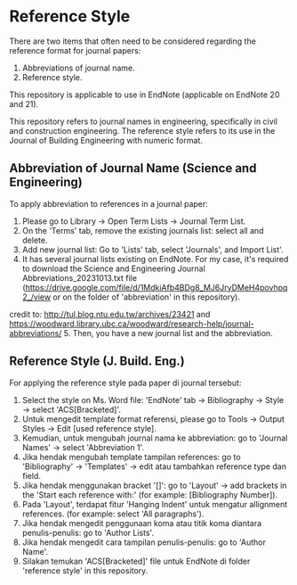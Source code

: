 # Reference Style
There are two items that often need to be considered regarding the reference format for journal papers:
  1. Abbreviations of journal name.
  2. Reference style.

This repository is applicable to use in EndNote (applicable on EndNote 20 and 21).

This repository refers to journal names in engineering, specifically in civil and construction engineering.
The reference style refers to its use in the Journal of Building Engineering with numeric format.

## Abbreviation of Journal Name (Science and Engineering)
To apply abbreviation to references in a journal paper:
 1. Please go to Library -> Open Term Lists -> Journal Term List.
 2. On the 'Terms' tab, remove the existing journals list: select all and delete.
 3. Add new journal list: Go to 'Lists' tab, select 'Journals', and Import List'.
 4. It has several journal lists existing on EndNote. For my case, it's required to download the Science and Engineering Journal Abbreviations_20231013.txt file (https://drive.google.com/file/d/1MdkiAfb4BDg8_MJ6JryDMeH4povhpq2_/view or on the folder of 'abbreviation' in this repository).

credit to: http://tul.blog.ntu.edu.tw/archives/23421 and https://woodward.library.ubc.ca/woodward/research-help/journal-abbreviations/
 5. Then, you have a new journal list and the abbreviation.


## Reference Style (J. Build. Eng.)
For applying the reference style pada paper di journal tersebut:
 1. Select the style on Ms. Word file: 'EndNote' tab -> Bibliography -> Style -> select 'ACS[Bracketed]'.
 2. Untuk mengedit template format referensi, please go to Tools -> Output Styles -> Edit [used reference style].
 3. Kemudian, untuk mengubah journal nama ke abbreviation: go to 'Journal Names' -> select 'Abbreviation 1'.
 4. Jika hendak mengubah template tampilan references: go to 'Bibliography' -> 'Templates' -> edit atau tambahkan reference type dan field.
 5. Jika hendak menggunakan bracket '[]': go to 'Layout' -> add brackets in the 'Start each reference with:' (for example:  [Bibliography Number]).
 6. Pada 'Layout', terdapat fitur 'Hanging Indent' untuk mengatur allignment references. (for example: select 'All paragraphs').
 7. Jika hendak mengedit penggunaan koma atau titik koma diantara penulis-penulis: go to 'Author Lists'.
 8. Jika hendak mengedit cara tampilan penulis-penulis: go to 'Author Name'.
 9. Silakan temukan 'ACS[Bracketed]' file untuk EndNote di folder 'reference style' in this repository.

